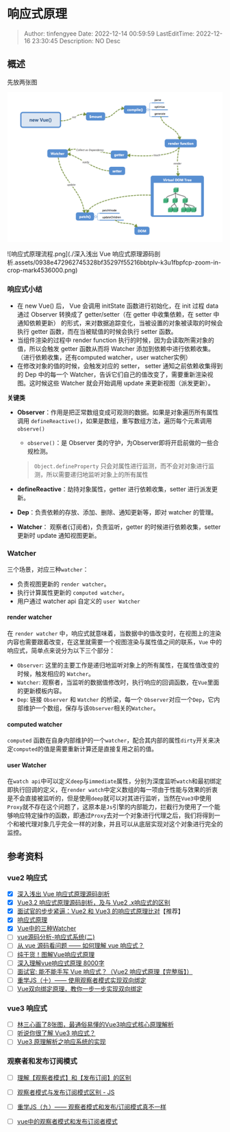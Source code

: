 # 响应式原理 <!-- omit in toc -->

> Author: tinfengyee
> Date: 2022-12-14 00:59:59
> LastEditTime: 2022-12-16 23:30:45
> Description: NO Desc

## 概述

先放两张图

![Vue流程图](./README.assets/01db136b4380b1804c072899e92daa3d_1752x1216-1670009044465-1.gif)

![响应式原理流程.png](./深入浅出 Vue 响应式原理源码剖析.assets/0938e472962745328bf35297f55216bbtplv-k3u1fbpfcp-zoom-in-crop-mark4536000.png)

### 响应式小结

- 在 new Vue() 后， Vue 会调用 initState 函数进行初始化，在 init 过程 data 通过 Observer 转换成了 getter/setter（在 getter 中收集依赖，在 setter 中通知依赖更新） 的形式，来对数据追踪变化，当被设置的对象被读取的时候会执行 getter 函数，而在当被赋值的时候会执行 setter 函数。
- 当组件渲染的过程中 render function 执行的时候，因为会读取所需对象的值，所以会触发 getter 函数从而将 Watcher 添加到依赖中进行依赖收集。（进行依赖收集，还有computed watcher，user watcher实例）
- 在修改对象的值的时候，会触发对应的 setter， setter 通知之前依赖收集得到的 Dep 中的每一个 Watcher，告诉它们自己的值改变了，需要重新渲染视图。这时候这些 Watcher 就会开始调用 update 来更新视图（派发更新）。

**关键类**

- **Observer**：作用是把正常数组变成可观测的数据。如果是对象遍历所有属性调用 `defineReactive()`，如果是数组，重写数组方法，遍历每个元素调用 `observe()`

  - `observe()`：是 Observer 类的守护，为Observer即将开启前做的一些合规检测。


  >  `Object.defineProperty` 只会对属性进行监测，而不会对对象进行监测，所以需要递归地监听对象上的所有属性

- **defineReactive**：劫持对象属性，getter 进行依赖收集，setter 进行派发更新。

- **Dep**：负责依赖的存放、添加、删除、通知更新等，即对 watcher 的管理。

- **Watcher**： 观察者(订阅者)，负责监听，getter 的时候进行依赖收集，setter 更新时 update 通知视图更新。

### Watcher

三个场景，对应三种`watcher`：

- 负责视图更新的 `render watcher`。
- 执行计算属性更新的 `computed watcher`。
- 用户通过 watcher api 自定义的 `user Watcher`

#### render watcher

在 `render watcher` 中，响应式就意味着，当数据中的值改变时，在视图上的渲染内容也需要跟着改变，在这里就需要一个视图渲染与属性值之间的联系，`Vue` 中的响应式，简单点来说分为以下三个部分：

- `Observer`: 这里的主要工作是递归地监听对象上的所有属性，在属性值改变的时候，触发相应的 `Watcher`。
- `Watcher`: 观察者，当监听的数据值修改时，执行响应的回调函数，在`Vue`里面的更新模板内容。
- `Dep`: 链接 `Observer` 和 `Watcher` 的桥梁，每一个 `Observer`对应一个`Dep`，它内部维护一个数组，保存与该`Observer`相关的`Watcher`。

#### computed watcher

`computed` 函数在自身内部维护的一个`watcher`，配合其内部的属性`dirty`开关来决定`computed`的值是需要重新计算还是直接复用之前的值。

#### user Watcher

在`watch api`中可以定义`deep`与`immediate`属性，分别为深度监听`watch`和最初绑定即执行回调的定义，在`render watch`中定义数组的每一项由于性能与效果的折衷是不会直接被监听的，但是使用`deep`就可以对其进行监听，当然在`Vue3`中使用`Proxy`就不存在这个问题了，这原本是`Js`引擎的内部能力，拦截行为使用了一个能够响应特定操作的函数，即通过`Proxy`去对一个对象进行代理之后，我们将得到一个和被代理对象几乎完全一样的对象，并且可以从底层实现对这个对象进行完全的监控。

## 参考资料

### vue2 响应式

- [x] [深入浅出 Vue 响应式原理源码剖析](https://juejin.cn/post/7017327623307001864)
- [x] [Vue3.2 响应式原理源码剖析，及与 Vue2 .x响应式的区别](https://juejin.cn/post/7021046293627666463)
- [x] [面试官的步步紧逼：Vue2 和 Vue3 的响应式原理比对](https://juejin.cn/post/7124351370521477128)【推荐】
- [x] [响应式原理](https://jonny-wei.github.io/blog/vue/vue/vue-observer.html#%E5%A6%82%E4%BD%95%E4%BE%A6%E6%B5%8B%E6%95%B0%E6%8D%AE%E7%9A%84%E5%8F%98%E5%8C%96)
- [x] [Vue中的三种Watcher](https://www.cnblogs.com/WindrunnerMax/p/14864214.html)
- [ ] [vue源码分析-响应式系统(二)](https://www.cnblogs.com/yyzzabc123/p/16888655.html)
- [ ] [从 vue 源码看问题 —— 如何理解 vue 响应式？](https://juejin.cn/post/7039345669403836447)
- [ ] [纯干货！图解Vue响应式原理](https://juejin.cn/post/7074422512318152718)
- [ ] [深入理解vue响应式原理 8000字](https://mp.weixin.qq.com/s?__biz=MzkwODIwMDY2OQ==&mid=2247488058&idx=1&sn=4f3fcf191bb00b74d750d061058eb8fb&source=41#wechat_redirect)
- [ ] [面试官: 能不能手写 Vue 响应式？（Vue2 响应式原理【完整版】）](https://juejin.cn/post/7079807948830015502)
- [ ] [重学JS（十）—— 使用观察者模式实现双向绑定](https://www.jianshu.com/p/ced393a49aa7)
- [ ] [Vue双向绑定原理，教你一步一步实现双向绑定 ](https://www.cnblogs.com/beevesnoodles/p/9844854.html)

### vue3 响应式

- [ ] [林三心画了8张图，最通俗易懂的Vue3响应式核心原理解析](https://juejin.cn/post/7001999813344493581)
- [ ] [听说你很了解 Vue3 响应式？](https://juejin.cn/post/7147461004954173471)
- [ ] [Vue3 原理解析之响应系统的实现](https://juejin.cn/post/7084915514434306078)

### 观察者和发布订阅模式

- [ ] [理解【观察者模式】和【发布订阅】的区别](https://juejin.cn/post/6978728619782701087)

- [ ] [观察者模式与发布订阅模式区别 - JS](https://segmentfault.com/a/1190000041543041)

- [ ] [重学JS（九）—— 观察者模式和发布/订阅模式真不一样](https://www.jianshu.com/p/f0f22398d25d)

- [ ] [vue中的观察者模式和发布订阅者模式](https://blog.51cto.com/u_15127592/4336598)
